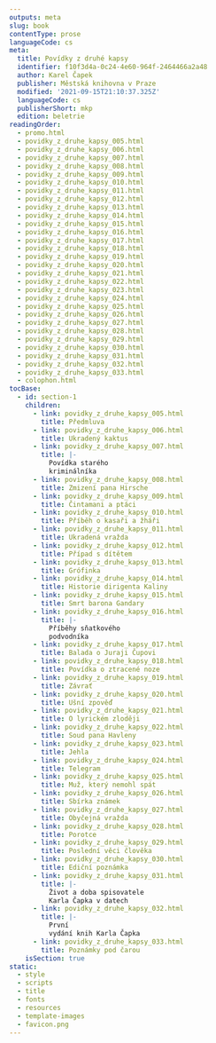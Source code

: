 ```yaml
---
outputs: meta
slug: book
contentType: prose
languageCode: cs
meta:
  title: Povídky z druhé kapsy
  identifier: f10f3d4a-0c24-4e60-964f-2464466a2a48
  author: Karel Čapek
  publisher: Městská knihovna v Praze
  modified: '2021-09-15T21:10:37.325Z'
  languageCode: cs
  publisherShort: mkp
  edition: beletrie
readingOrder:
  - promo.html
  - povidky_z_druhe_kapsy_005.html
  - povidky_z_druhe_kapsy_006.html
  - povidky_z_druhe_kapsy_007.html
  - povidky_z_druhe_kapsy_008.html
  - povidky_z_druhe_kapsy_009.html
  - povidky_z_druhe_kapsy_010.html
  - povidky_z_druhe_kapsy_011.html
  - povidky_z_druhe_kapsy_012.html
  - povidky_z_druhe_kapsy_013.html
  - povidky_z_druhe_kapsy_014.html
  - povidky_z_druhe_kapsy_015.html
  - povidky_z_druhe_kapsy_016.html
  - povidky_z_druhe_kapsy_017.html
  - povidky_z_druhe_kapsy_018.html
  - povidky_z_druhe_kapsy_019.html
  - povidky_z_druhe_kapsy_020.html
  - povidky_z_druhe_kapsy_021.html
  - povidky_z_druhe_kapsy_022.html
  - povidky_z_druhe_kapsy_023.html
  - povidky_z_druhe_kapsy_024.html
  - povidky_z_druhe_kapsy_025.html
  - povidky_z_druhe_kapsy_026.html
  - povidky_z_druhe_kapsy_027.html
  - povidky_z_druhe_kapsy_028.html
  - povidky_z_druhe_kapsy_029.html
  - povidky_z_druhe_kapsy_030.html
  - povidky_z_druhe_kapsy_031.html
  - povidky_z_druhe_kapsy_032.html
  - povidky_z_druhe_kapsy_033.html
  - colophon.html
tocBase:
  - id: section-1
    children:
      - link: povidky_z_druhe_kapsy_005.html
        title: Předmluva
      - link: povidky_z_druhe_kapsy_006.html
        title: Ukradený kaktus
      - link: povidky_z_druhe_kapsy_007.html
        title: |-
          Povídka starého
          kriminálníka
      - link: povidky_z_druhe_kapsy_008.html
        title: Zmizení pana Hirsche
      - link: povidky_z_druhe_kapsy_009.html
        title: Čintamani a ptáci
      - link: povidky_z_druhe_kapsy_010.html
        title: Příběh o kasaři a žháři
      - link: povidky_z_druhe_kapsy_011.html
        title: Ukradená vražda
      - link: povidky_z_druhe_kapsy_012.html
        title: Případ s dítětem
      - link: povidky_z_druhe_kapsy_013.html
        title: Grófinka
      - link: povidky_z_druhe_kapsy_014.html
        title: Historie dirigenta Kaliny
      - link: povidky_z_druhe_kapsy_015.html
        title: Smrt barona Gandary
      - link: povidky_z_druhe_kapsy_016.html
        title: |-
          Příběhy sňatkového
          podvodníka
      - link: povidky_z_druhe_kapsy_017.html
        title: Balada o Juraji Čupovi
      - link: povidky_z_druhe_kapsy_018.html
        title: Povídka o ztracené noze
      - link: povidky_z_druhe_kapsy_019.html
        title: Závrať
      - link: povidky_z_druhe_kapsy_020.html
        title: Ušní zpověď
      - link: povidky_z_druhe_kapsy_021.html
        title: O lyrickém zloději
      - link: povidky_z_druhe_kapsy_022.html
        title: Soud pana Havleny
      - link: povidky_z_druhe_kapsy_023.html
        title: Jehla
      - link: povidky_z_druhe_kapsy_024.html
        title: Telegram
      - link: povidky_z_druhe_kapsy_025.html
        title: Muž, který nemohl spát
      - link: povidky_z_druhe_kapsy_026.html
        title: Sbírka známek
      - link: povidky_z_druhe_kapsy_027.html
        title: Obyčejná vražda
      - link: povidky_z_druhe_kapsy_028.html
        title: Porotce
      - link: povidky_z_druhe_kapsy_029.html
        title: Poslední věci člověka
      - link: povidky_z_druhe_kapsy_030.html
        title: Ediční poznámka
      - link: povidky_z_druhe_kapsy_031.html
        title: |-
          Život a doba spisovatele
          Karla Čapka v datech
      - link: povidky_z_druhe_kapsy_032.html
        title: |-
          První
          vydání knih Karla Čapka
      - link: povidky_z_druhe_kapsy_033.html
        title: Poznámky pod čarou
    isSection: true
static:
  - style
  - scripts
  - title
  - fonts
  - resources
  - template-images
  - favicon.png
---
```


